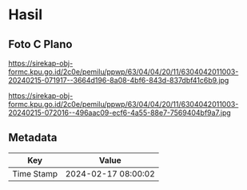 # Hasil

## Foto C Plano

https://sirekap-obj-formc.kpu.go.id/2c0e/pemilu/ppwp/63/04/04/20/11/6304042011003-20240215-071917--3664d196-8a08-4bf6-843d-837dbf41c6b9.jpg

https://sirekap-obj-formc.kpu.go.id/2c0e/pemilu/ppwp/63/04/04/20/11/6304042011003-20240215-072016--496aac09-ecf6-4a55-88e7-7569404bf9a7.jpg


## Metadata

| Key        | Value               |
| ---------- | ------------------- |
| Time Stamp | 2024-02-17 08:00:02 |



